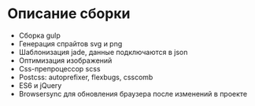 # Описание сборки
- Сборка gulp
- Генерация спрайтов svg и png
- Шаблонизация jade, данные подключаются в json
- Оптимизация изображений
- Css-препроцессор scss
- Postcss: autoprefixer, flexbugs, csscomb
- ES6 и jQuery
- Browsersync для обновления браузера после изменений в проекте
